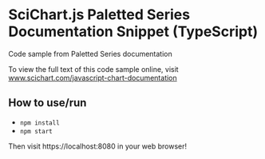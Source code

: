 # SciChart.js Paletted Series Documentation Snippet (TypeScript)

Code sample from Paletted Series documentation

To view the full text of this code sample online, visit www.scichart.com/javascript-chart-documentation

## How to use/run

* `npm install`
* `npm start`

Then visit https://localhost:8080 in your web browser! 

